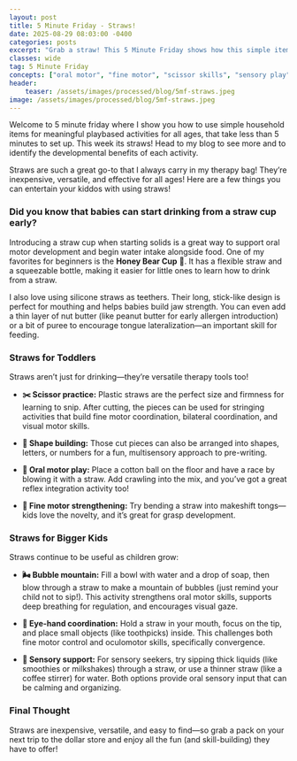 ```yaml
---
layout: post
title: 5 Minute Friday - Straws!
date: 2025-08-29 08:03:00 -0400
categories: posts
excerpt: "Grab a straw! This 5 Minute Friday shows how this simple item can boost oral motor skills, fine motor coordination, pre-writing development, and sensory regulation for babies, toddlers, and big kids."
classes: wide
tag: 5 Minute Friday
concepts: ["oral motor", "fine motor", "scissor skills", "sensory play", "visual-motor integration", "bilateral coordination", "play ideas"]
header:
    teaser: /assets/images/processed/blog/5mf-straws.jpeg
image: /assets/images/processed/blog/5mf-straws.jpeg
---
```


Welcome to 5 minute friday where I show you how to use simple household items for meaningful playbased activities for all ages, that take less than 5 minutes to set up. This week its straws! Head to my blog to see more and to identify the developmental benefits of each activity.

Straws are such a great go-to that I always carry in my therapy bag! They’re inexpensive, versatile, and effective for all ages! Here are a few things you can entertain your kiddos with using straws!

### Did you know that babies can start drinking from a straw cup early?

Introducing a straw cup when starting solids is a great way to support oral motor development and begin water intake alongside food. One of my favorites for beginners is the **Honey Bear Cup** 🐻. It has a flexible straw and a squeezable bottle, making it easier for little ones to learn how to drink from a straw.

I also love using silicone straws as teethers. Their long, stick-like design is perfect for mouthing and helps babies build jaw strength. You can even add a thin layer of nut butter (like peanut butter for early allergen introduction) or a bit of puree to encourage tongue lateralization—an important skill for feeding.

### Straws for Toddlers

Straws aren’t just for drinking—they’re versatile therapy tools too!

*   **✂️ Scissor practice:** Plastic straws are the perfect size and firmness for learning to snip. After cutting, the pieces can be used for stringing activities that build fine motor coordination, bilateral coordination, and visual motor skills.

*   **🔺 Shape building:** Those cut pieces can also be arranged into shapes, letters, or numbers for a fun, multisensory approach to pre-writing.

*   **💨 Oral motor play:** Place a cotton ball on the floor and have a race by blowing it with a straw. Add crawling into the mix, and you’ve got a great reflex integration activity too!

*   **🔧 Fine motor strengthening:** Try bending a straw into makeshift tongs—kids love the novelty, and it’s great for grasp development.

### Straws for Bigger Kids

Straws continue to be useful as children grow:

*   **🌬️ Bubble mountain:** Fill a bowl with water and a drop of soap, then blow through a straw to make a mountain of bubbles (just remind your child not to sip!). This activity strengthens oral motor skills, supports deep breathing for regulation, and encourages visual gaze.

*   **👀 Eye-hand coordination:** Hold a straw in your mouth, focus on the tip, and place small objects (like toothpicks) inside. This challenges both fine motor control and oculomotor skills, specifically convergence.

*   **🥤 Sensory support:** For sensory seekers, try sipping thick liquids (like smoothies or milkshakes) through a straw, or use a thinner straw (like a coffee stirrer) for water. Both options provide oral sensory input that can be calming and organizing.

### Final Thought

Straws are inexpensive, versatile, and easy to find—so grab a pack on your next trip to the dollar store and enjoy all the fun (and skill-building) they have to offer!